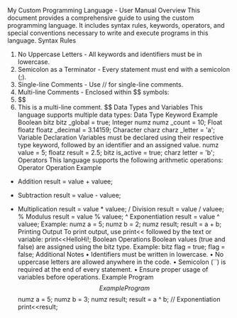 My Custom Programming Language - User Manual
Overview
This document provides a comprehensive guide to using the custom programming language. It includes syntax rules, keywords, operators, and special conventions necessary to write and execute programs in this language.
Syntax Rules
1.	No Uppercase Letters - All keywords and identifiers must be in lowercase.
2.	Semicolon as a Terminator - Every statement must end with a semicolon (;).
3.	Single-line Comments - Use // for single-line comments.
4.	Multi-line Comments - Enclosed within $$ symbols:
5.	$$
6.	This is a multi-line comment.
$$
Data Types and Variables
This language supports multiple data types:
Data Type	Keyword	Example
Boolean	bitz	bitz _global = true;
Integer	numz	numz _count = 10;
Float	floatz	floatz _decimal = 3.14159;
Character	charz	charz _letter = 'a';
Variable Declaration
Variables must be declared using their respective type keyword, followed by an identifier and an assigned value.
numz value = 5;
floatz result = 2.5;
bitz is_active = true;
charz letter = 'b';
Operators
This language supports the following arithmetic operations:
Operator	Operation	Example
+	Addition	result = value + valuee;
-	Subtraction	result = value - valuee;
*	Multiplication	result = value * valuee;
/	Division	result = value / valuee;
%	Modulus	result = value % valuee;
^	Exponentiation	result = value ^ valuee;
Example:
numz a = 5;
numz b = 2;
numz result;
result = a + b;
Printing Output
To print output, use print<< followed by the text or variable:
print<<HelloHi!;
Boolean Operations
Boolean values (true and false) are assigned using the bitz type. Example:
bitz flag = true;
flag = false;
Additional Notes
•	Identifiers must be written in lowercase.
•	No uppercase letters are allowed anywhere in the code.
•	Semicolon (``) is required at the end of every statement.
•	Ensure proper usage of variables before operations.
Example Program
$$
   Example Program
$$
numz a = 5;
numz b = 3;
numz result;
result = a ^ b; // Exponentiation
print<<result;
